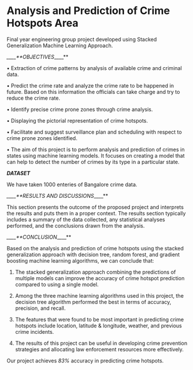 # Analysis and Prediction of Crime Hotspots Area

Final year engineering group project developed using Stacked Generalization Machine Learning Approach.

_\_\_\_\_\*\*OBJECTIVES_\_\_\_\_\*\*

• Extraction of crime patterns by analysis of available crime and criminal data.

• Predict the crime rate and analyze the crime rate to be happened in future. Based on this information the officials can take charge and try to reduce the crime rate.

• Identify precise crime prone zones through crime analysis.

• Displaying the pictorial representation of crime hotspots.

• Facilitate and suggest surveillance plan and scheduling with respect to crime prone zones identified.

• The aim of this project is to perform analysis and prediction of crimes in states using machine learning models. It focuses on creating a model that can help to detect the number of crimes by its type in a particular state.

**_*DATASET*_**

We have taken 1000 enteries of Bangalore crime data.

_\_\_\_\_\*\*RESULTS AND DISCUSSIONS_\_\_\_\_\*\*

This section presents the outcome of the proposed project and interprets the results and puts them in a proper context. The results section typically includes a summary of the data collected, any statistical analyses performed, and the conclusions drawn from the analysis.


_\_\_\_\_\*\*CONCLUSION_\_\_\_\_\*\*

Based on the analysis and prediction of crime hotspots using the stacked generalization approach with decision tree, random forest, and gradient boosting machine learning algorithms, we can conclude that:

1. The stacked generalization approach combining the predictions of multiple models can improve the accuracy of crime hotspot prediction compared to using a single model.

2. Among the three machine learning algorithms used in this project, the decision tree algorithm performed the best in terms of accuracy, precision, and recall.

3. The features that were found to be most important in predicting crime hotspots include location, latitude & longitude, weather, and previous crime incidents.

4. The results of this project can be useful in developing crime prevention strategies and allocating law enforcement resources more effectively.

Our project achieves _83%_ accuracy in predicting crime hotspots.
